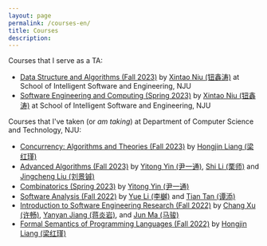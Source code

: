 ```yaml
---
layout: page
permalink: /courses-en/
title: Courses
description: 
---
```


Courses that I serve as a TA: 

- [Data Structure and Algorithms (Fall 2023)](https://niuxintao.github.io/courses/2023Fall-DS) by [Xintao Niu (钮鑫涛)](https://niuxintao.github.io/) at School of Intelligent Software and Engineering, NJU
- [Software Engineering and Computing (Spring 2023)](https://niuxintao.github.io/courses/2023Spring-SE1) by [Xintao Niu (钮鑫涛)](https://niuxintao.github.io/) at School of Intelligent Software and Engineering, NJU

Courses that I've taken (or *am taking*) at Department of Computer Science and Technology, NJU:

- [Concurrency: Algorithms and Theories (Fall 2023)](https://hongjin-liang.github.io/teaching/concurrency/index.html) by [Hongjin Liang (梁红瑾)](https://hongjin-liang.github.io)
- [Advanced Algorithms (Fall 2023)](https://tcs.nju.edu.cn/wiki/index.php?title=%E9%AB%98%E7%BA%A7%E7%AE%97%E6%B3%95_(Fall_2023)) by [Yitong Yin (尹一通)](http://tcs.nju.edu.cn/yinyt/), [Shi Li (栗师)](https://tcs.nju.edu.cn/shili/) and [Jingcheng Liu (刘景铖)](https://liuexp.github.io/)
- [Combinatorics (Spring 2023)](https://tcs.nju.edu.cn/wiki/index.php?title=组合数学_(Spring_2023)) by [Yitong Yin (尹一通)](http://tcs.nju.edu.cn/yinyt/)
- [Software Analysis (Fall 2022)](http://tai-e.pascal-lab.net) by [Yue Li (李樾)](https://cs.nju.edu.cn/yueli/index.htm) and [Tian Tan (谭添)](https://cs.nju.edu.cn/tiantan/index.htm)
- [Introduction to Software Engineering Research (Fall 2022)](https://jyywiki.cn/ISER/2022/index.html) by [Chang Xu (许畅)](http://cs.nju.edu.cn/changxu), [Yanyan Jiang (蒋炎岩)](http://cs.nju.edu.cn/ics/people/yanyanjiang/index.html), and [Jun Ma (马骏)](http://cs.nju.edu.cn/ics/people/junma/index.html)
- [Formal Semantics of Programming Languages (Fall 2022)](https://hongjin-liang.github.io/teaching/semantics/index.html) by [Hongjin Liang (梁红瑾)](https://hongjin-liang.github.io)